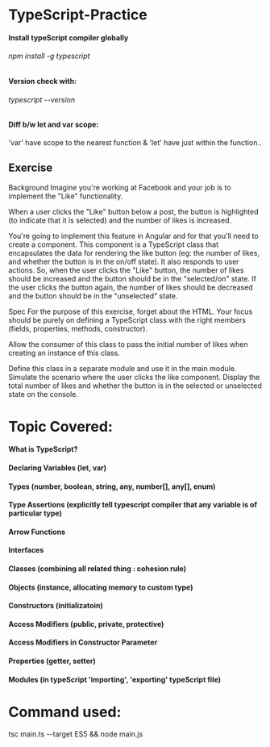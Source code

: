 # TypeScript-Practice

#### Install typeScript compiler globally

###### npm install -g typescript
#### Version check with:
###### typescript --version

#### Diff b/w let and var scope:

'var' have scope to the nearest function &
'let' have just within the function..


## Exercise

Background 
Imagine you're working at Facebook and your job is to implement the "Like" functionality. 

When a user clicks the "Like" button below a post, the button is highlighted (to indicate that it is selected) and the number of likes is increased.

You're going to implement this feature in Angular and for that you'll need to create a component. This component is a TypeScript class that encapsulates the data for rendering the like button (eg: the number of likes, and whether the button is in the on/off state). It also responds to user actions. So, when the user clicks the "Like" button, the number of likes should be increased and the button should be in the "selected/on" state. If the user clicks the button again, the number of likes should be decreased and the button should be in the "unselected" state. 

Spec 
For the purpose of this exercise, forget about the HTML. Your focus should be purely on defining a TypeScript class with the right members (fields, properties, methods, constructor). 

Allow the consumer of this class to pass the initial number of likes when creating an instance of this class. 

Define this class in a separate module and use it in the main module. Simulate the scenario where the user clicks the like component. Display the total number of likes and whether the button is in the selected or unselected state on the console.


# Topic Covered:

#### What is TypeScript?
#### Declaring Variables (let, var) 
#### Types (number, boolean, string, any, number[], any[], enum)
#### Type Assertions (explicitly tell typescript compiler that any variable is of particular type)
#### Arrow Functions
#### Interfaces
#### Classes (combining all related thing : cohesion rule)
#### Objects (instance, allocating memory to custom type)
#### Constructors (initializatoin)
#### Access Modifiers (public, private, protective)
#### Access Modifiers in Constructor Parameter
#### Properties (getter, setter)
#### Modules (in typeScript 'importing', 'exporting' typeScript file)


# Command used:

tsc main.ts --target ES5 && node main.js